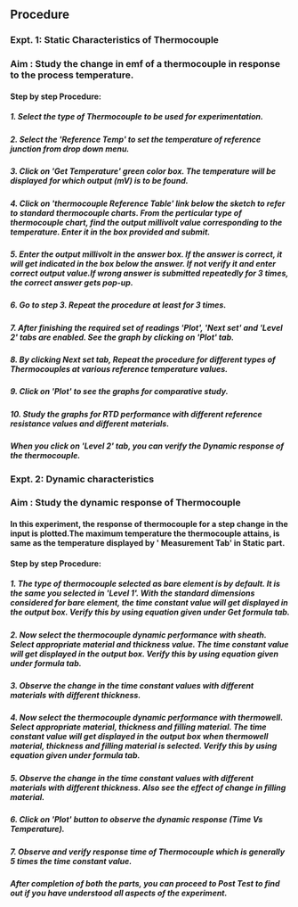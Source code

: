 ## Procedure
### **Expt. 1: Static Characteristics of Thermocouple**

### **Aim** : Study the change in emf of a thermocouple in response to the process temperature.

#### **Step by step Procedure:**
##### 1. Select the type of Thermocouple to be used for experimentation.

##### 2. Select the 'Reference Temp' to set the temperature of reference junction from drop down menu.

##### 3. Click on 'Get Temperature' green color box. The temperature will be displayed for which output (mV) is to be found.

##### 4. Click on 'thermocouple Reference Table' link below the sketch to refer to standard thermocouple charts. From the perticular type of thermocouple chart, find the output millivolt value corresponding to the temperature. Enter it in the box provided and submit.

##### 5. Enter the output millivolt in the answer box. If the answer is correct, it will get indicated in the box below the answer. If not verify it and enter correct output value.If wrong answer is submitted repeatedly for 3 times, the correct answer gets pop-up.

##### 6. Go to step 3. Repeat the procedure at least for 3 times.

##### 7. After finishing the required set of readings 'Plot', 'Next set' and 'Level 2' tabs are enabled. See the graph by clicking on **'Plot'** tab.

##### 8. By clicking **Next** set tab, Repeat the procedure for different types of Thermocouples at various reference temperature values.

##### 9. Click on **'Plot'** to see the graphs for comparative study.

##### 10. Study the graphs for RTD performance with different reference resistance values and different materials.

##### When you click on 'Level 2' tab, you can verify the Dynamic response of the thermocouple.

### **Expt. 2: Dynamic characteristics**

### **Aim** : Study the dynamic response of Thermocouple

#### In this experiment, the response of thermocouple for a step change in the input is plotted.The maximum temperature the thermocouple attains, is same as the temperature displayed by ' Measurement Tab' in Static part.

#### **Step by step Procedure:**
##### 1. The type of thermocouple selected as bare element is by default. It is the same you selected in 'Level 1'. With the standard dimensions considered for bare element, the time constant value will get displayed in the output box. Verify this by using equation given under **Get formula** tab.

##### 2. Now select the thermocouple dynamic performance with sheath. Select appropriate material and thickness value. The time constant value will get displayed in the output box. Verify this by using equation given under formula tab.

##### 3. Observe the change in the time constant values with different materials with different thickness.

##### 4. Now select the thermocouple dynamic performance **with thermowell**. Select appropriate material, thickness and filling material. The time constant value will get displayed in the output box when thermowell material, thickness and filling material is selected. Verify this by using equation given under formula tab.

##### 5. Observe the change in the time constant values with different materials with different thickness. Also see the effect of change in filling material.

##### 6. Click on **'Plot'** button to observe the dynamic response (Time Vs Temperature).

##### 7. Observe and verify response time of Thermocouple which is generally 5 times the time constant value.

##### After completion of both the parts, you can proceed to Post Test to find out if you have understood all aspects of the experiment.
